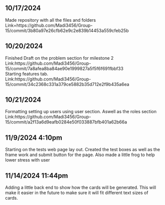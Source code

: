## 10/17/2024
 <p>Made repository with all the files and folders<br>Link=https://github.com/Madi3456/Group-15/commit/3b80a97e26cfb62e9c2e839b14453a559cfeb25b</p>

## 10/20/2024
<p>Finished Draft on the problem section for milestone 2<br>Link:https://github.com/Madi3456/Group-15/commit/7a8afea8ba84ae90e1999827a5f5f6f691fbbf33<br>Starting features tab.<br>Link:https://github.com/Madi3456/Group-15/commit/34c2368c331a379ce5882b35d712e2f9b435a6ea </p>

## 10/21/2024
<p> Formatting setting up users using user section. Aswell as the roles section
Link:https://github.com/Madi3456/Group-15/commit/a2f13a6d9eafb0284e50f033887bfb401a62b66a </p>

## 11/9/2024 4:10pm
<p>Starting on the tests web page lay out. Created the test boxes as well as the frame work and submit button for the page. Also made a little frog to help lower stress with user</p>

## 11/14/2024 11:44pm
<p>Adding a little back end to show how the cards will be generated. This will make it easier in the future to make sure it will fit different text sizes of cards.</p>